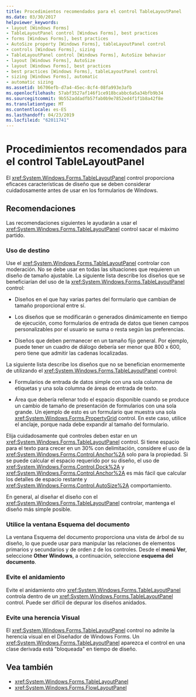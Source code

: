 ```yaml
---
title: Procedimientos recomendados para el control TableLayoutPanel
ms.date: 03/30/2017
helpviewer_keywords:
- layout [Windows Forms]
- TableLayoutPanel control [Windows Forms], best practices
- forms [Windows Forms], best practices
- AutoSize property [Windows Forms], tableLayoutPanel control
- controls [Windows Forms], sizing
- TableLayoutPanel control [Windows Forms], AutoSize behavior
- layout [Windows Forms], AutoSize
- layout [Windows Forms], best practices
- best practices [Windows Forms], tableLayoutPanel control
- sizing [Windows Forms], automatic
- automatic sizing
ms.assetid: b6706efb-d7a4-45ec-8cf4-08fa993e3afb
ms.openlocfilehash: 57abf3527af146f1ce918bcabbc6a5a34bfb9b34
ms.sourcegitcommit: 9b552addadfb57fab0b9e7852ed4f1f1b8a42f8e
ms.translationtype: MT
ms.contentlocale: es-ES
ms.lasthandoff: 04/23/2019
ms.locfileid: "62011741"
---
```

# <a name="best-practices-for-the-tablelayoutpanel-control"></a>Procedimientos recomendados para el control TableLayoutPanel
El <xref:System.Windows.Forms.TableLayoutPanel> control proporciona eficaces características de diseño que se deben considerar cuidadosamente antes de usar en los formularios de Windows.  
  
## <a name="recommendations"></a>Recomendaciones  
 Las recomendaciones siguientes le ayudarán a usar el <xref:System.Windows.Forms.TableLayoutPanel> control sacar el máximo partido.  
  
### <a name="targeted-use"></a>Uso de destino  
 Use el <xref:System.Windows.Forms.TableLayoutPanel> controlar con moderación. No se debe usar en todas las situaciones que requieren un diseño de tamaño ajustable. La siguiente lista describe los diseños que se beneficiarían del uso de la <xref:System.Windows.Forms.TableLayoutPanel> control:  
  
-   Diseños en el que hay varias partes del formulario que cambian de tamaño proporcional entre sí.  
  
-   Los diseños que se modificarán o generados dinámicamente en tiempo de ejecución, como formularios de entrada de datos que tienen campos personalizables por el usuario se suma o resta según las preferencias.  
  
-   Diseños que deben permanecer en un tamaño fijo general. Por ejemplo, puede tener un cuadro de diálogo debería ser menor que 800 x 600, pero tiene que admitir las cadenas localizadas.  
  
 La siguiente lista describe los diseños que no se benefician enormemente de utilizando el <xref:System.Windows.Forms.TableLayoutPanel> control:  
  
-   Formularios de entrada de datos simple con una sola columna de etiquetas y una sola columna de áreas de entrada de texto.  
  
-   Área que debería rellenar todo el espacio disponible cuando se produce un cambio de tamaño de presentación de formularios con una sola grande. Un ejemplo de esto es un formulario que muestra una sola <xref:System.Windows.Forms.PropertyGrid> control. En este caso, utilice el anclaje, porque nada debe expandir al tamaño del formulario.  
  
 Elija cuidadosamente qué controles deben estar en un <xref:System.Windows.Forms.TableLayoutPanel> control. Si tiene espacio para el texto para crecer en un 30% con delimitación, considere el uso de la <xref:System.Windows.Forms.Control.Anchor%2A> solo para la propiedad. Si se puede calcular el espacio requerido por su diseño, el uso de <xref:System.Windows.Forms.Control.Dock%2A> y <xref:System.Windows.Forms.Control.Anchor%2A> es más fácil que calcular los detalles de espacio restante y <xref:System.Windows.Forms.Control.AutoSize%2A> comportamiento.  
  
 En general, al diseñar el diseño con el <xref:System.Windows.Forms.TableLayoutPanel> controlar, mantenga el diseño más simple posible.  
  
### <a name="use-the-document-outline-window"></a>Utilice la ventana Esquema del documento  
 La ventana Esquema del documento proporciona una vista de árbol de su diseño, lo que puede usar para manipular las relaciones de elementos primarios y secundarios y de orden z de los controles. Desde el **menú Ver**, seleccione **Other Windows**, a continuación, seleccione **esquema del documento**.  
  
### <a name="avoid-nesting"></a>Evite el anidamiento  
 Evite el anidamiento otro <xref:System.Windows.Forms.TableLayoutPanel> controla dentro de un <xref:System.Windows.Forms.TableLayoutPanel> control. Puede ser difícil de depurar los diseños anidados.  
  
### <a name="avoid-visual-inheritance"></a>Evite una herencia Visual  
 El <xref:System.Windows.Forms.TableLayoutPanel> control no admite la herencia visual en el Diseñador de Windows Forms. Un <xref:System.Windows.Forms.TableLayoutPanel> aparezca el control en una clase derivada está "bloqueada" en tiempo de diseño.  
  
## <a name="see-also"></a>Vea también

- <xref:System.Windows.Forms.TableLayoutPanel>
- <xref:System.Windows.Forms.FlowLayoutPanel>
